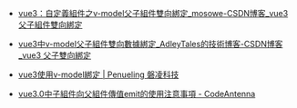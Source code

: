 - [vue3：自定義組件之v-model父子組件雙向綁定_mosowe-CSDN博客_vue3父子組件雙向綁定](https://blog.csdn.net/skyblacktoday/article/details/116081638)

- [vue3中v-model父子組件雙向數據綁定_AdleyTales的技術博客-CSDN博客_vue3 父子雙向綁定](https://adleytales.blog.csdn.net/article/details/118406101?spm=1001.2101.3001.6650.1&utm_medium=distribute.pc_relevant.none-task-blog-2%7Edefault%7ECTRLIST%7Edefault-1.essearch_pc_relevant&depth_1-utm_source=distribute.pc_relevant.none-task-blog-2%7Edefault%7ECTRLIST%7Edefault-1.essearch_pc_relevant)

- [vue3使用v-model綁定 | Penueling 磐凌科技](https://penueling.com/%E6%8A%80%E8%A1%93%E7%AD%86%E8%A8%98/vue3%E4%BD%BF%E7%94%A8v-model%E7%B6%81%E5%AE%9A/)

- [vue3.0中子組件向父組件傳值emit的使用注意事項 - CodeAntenna](https://codeantenna.com/a/eyaD1PHJ3A)
